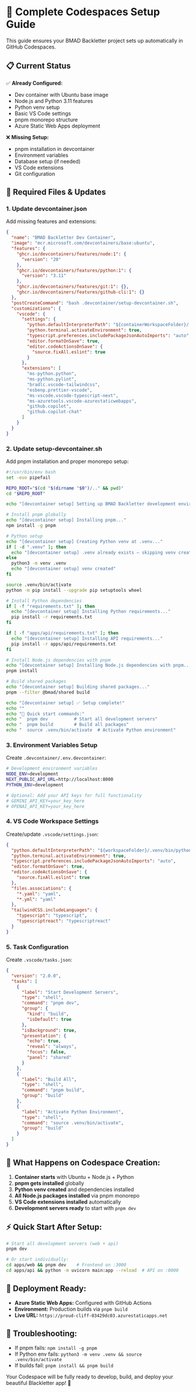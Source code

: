 # 🚀 Complete Codespaces Setup Guide

This guide ensures your BMAD Backletter project sets up automatically in GitHub Codespaces.

## 📋 Current Status

✅ **Already Configured:**
- Dev container with Ubuntu base image
- Node.js and Python 3.11 features
- Python venv setup
- Basic VS Code settings
- pnpm monorepo structure
- Azure Static Web Apps deployment

❌ **Missing Setup:**
- pnpm installation in devcontainer
- Environment variables
- Database setup (if needed)
- VS Code extensions
- Git configuration

## 🔧 Required Files & Updates

### 1. **Update devcontainer.json**
Add missing features and extensions:

```json
{
  "name": "BMAD Backletter Dev Container",
  "image": "mcr.microsoft.com/devcontainers/base:ubuntu",
  "features": {
    "ghcr.io/devcontainers/features/node:1": {
      "version": "20"
    },
    "ghcr.io/devcontainers/features/python:1": {
      "version": "3.11"
    },
    "ghcr.io/devcontainers/features/git:1": {},
    "ghcr.io/devcontainers/features/github-cli:1": {}
  },
  "postCreateCommand": "bash .devcontainer/setup-devcontainer.sh",
  "customizations": {
    "vscode": {
      "settings": {
        "python.defaultInterpreterPath": "${containerWorkspaceFolder}/.venv/bin/python",
        "python.terminal.activateEnvironment": true,
        "typescript.preferences.includePackageJsonAutoImports": "auto",
        "editor.formatOnSave": true,
        "editor.codeActionsOnSave": {
          "source.fixAll.eslint": true
        }
      },
      "extensions": [
        "ms-python.python",
        "ms-python.pylint",
        "bradlc.vscode-tailwindcss",
        "esbenp.prettier-vscode",
        "ms-vscode.vscode-typescript-next",
        "ms-azuretools.vscode-azurestaticwebapps",
        "github.copilot",
        "github.copilot-chat"
      ]
    }
  }
}
```

### 2. **Update setup-devcontainer.sh**
Add pnpm installation and proper monorepo setup:

```bash
#!/usr/bin/env bash
set -euo pipefail

REPO_ROOT="$(cd "$(dirname "$0")/.." && pwd)"
cd "$REPO_ROOT"

echo "[devcontainer setup] Setting up BMAD Backletter development environment..."

# Install pnpm globally
echo "[devcontainer setup] Installing pnpm..."
npm install -g pnpm

# Python setup
echo "[devcontainer setup] Creating Python venv at .venv..."
if [ -d ".venv" ]; then
  echo "[devcontainer setup] .venv already exists — skipping venv creation"
else
  python3 -m venv .venv
  echo "[devcontainer setup] venv created"
fi

source .venv/bin/activate
python -m pip install --upgrade pip setuptools wheel

# Install Python dependencies
if [ -f "requirements.txt" ]; then
  echo "[devcontainer setup] Installing Python requirements..."
  pip install -r requirements.txt
fi

if [ -f "apps/api/requirements.txt" ]; then
  echo "[devcontainer setup] Installing API requirements..."
  pip install -r apps/api/requirements.txt
fi

# Install Node.js dependencies with pnpm
echo "[devcontainer setup] Installing Node.js dependencies with pnpm..."
pnpm install

# Build shared packages
echo "[devcontainer setup] Building shared packages..."
pnpm --filter @bmad/shared build

echo "[devcontainer setup] ✅ Setup complete!"
echo ""
echo "🚀 Quick start commands:"
echo "  pnpm dev          # Start all development servers"
echo "  pnpm build        # Build all packages"
echo "  source .venv/bin/activate  # Activate Python environment"
```

### 3. **Environment Variables Setup**
Create `.devcontainer/.env.devcontainer`:

```bash
# Development environment variables
NODE_ENV=development
NEXT_PUBLIC_API_URL=http://localhost:8000
PYTHON_ENV=development

# Optional: Add your API keys for full functionality
# GEMINI_API_KEY=your_key_here
# OPENAI_API_KEY=your_key_here
```

### 4. **VS Code Workspace Settings**
Create/update `.vscode/settings.json`:

```json
{
  "python.defaultInterpreterPath": "${workspaceFolder}/.venv/bin/python",
  "python.terminal.activateEnvironment": true,
  "typescript.preferences.includePackageJsonAutoImports": "auto",
  "editor.formatOnSave": true,
  "editor.codeActionsOnSave": {
    "source.fixAll.eslint": true
  },
  "files.associations": {
    "*.yaml": "yaml",
    "*.yml": "yaml"
  },
  "tailwindCSS.includeLanguages": {
    "typescript": "typescript",
    "typescriptreact": "typescriptreact"
  }
}
```

### 5. **Task Configuration**
Create `.vscode/tasks.json`:

```json
{
  "version": "2.0.0",
  "tasks": [
    {
      "label": "Start Development Servers",
      "type": "shell",
      "command": "pnpm dev",
      "group": {
        "kind": "build",
        "isDefault": true
      },
      "isBackground": true,
      "presentation": {
        "echo": true,
        "reveal": "always",
        "focus": false,
        "panel": "shared"
      }
    },
    {
      "label": "Build All",
      "type": "shell",
      "command": "pnpm build",
      "group": "build"
    },
    {
      "label": "Activate Python Environment",
      "type": "shell",
      "command": "source .venv/bin/activate",
      "group": "build"
    }
  ]
}
```

## 🔄 **What Happens on Codespace Creation:**

1. **Container starts** with Ubuntu + Node.js + Python
2. **pnpm gets installed** globally
3. **Python venv created** and dependencies installed
4. **All Node.js packages installed** via pnpm monorepo
5. **VS Code extensions installed** automatically
6. **Development servers ready** to start with `pnpm dev`

## ⚡ **Quick Start After Setup:**

```bash
# Start all development servers (web + api)
pnpm dev

# Or start individually:
cd apps/web && pnpm dev    # Frontend on :3000
cd apps/api && python -m uvicorn main:app --reload  # API on :8000
```

## 🚀 **Deployment Ready:**

- **Azure Static Web Apps:** Configured with GitHub Actions
- **Environment:** Production builds via `pnpm build`
- **Live URL:** `https://proud-cliff-03429dc03.azurestaticapps.net`

## 🔧 **Troubleshooting:**

- If pnpm fails: `npm install -g pnpm`
- If Python env fails: `python3 -m venv .venv && source .venv/bin/activate`
- If builds fail: `pnpm install && pnpm build`

Your Codespace will be fully ready to develop, build, and deploy your beautiful Blackletter app! 🎯
